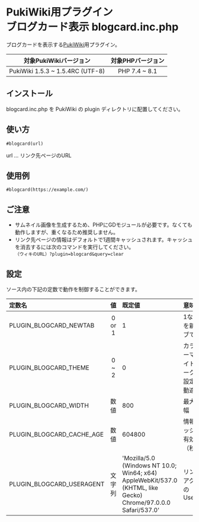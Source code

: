 # PukiWiki用プラグイン<br>ブログカード表示 blogcard.inc.php

ブログカードを表示する[PukiWiki](https://pukiwiki.osdn.jp/)用プラグイン。  

|対象PukiWikiバージョン|対象PHPバージョン|
|:---:|:---:|
|PukiWiki 1.5.3 ~ 1.5.4RC (UTF-8)|PHP 7.4 ~ 8.1|

## インストール

blogcard.inc.php を PukiWiki の plugin ディレクトリに配置してください。

## 使い方

```
#blogcard(url)
```

url … リンク先ページのURL

## 使用例

```
#blogcard(https://example.com/)
```

## ご注意

- サムネイル画像を生成するため、PHPにGDモジュールが必要です。なくても動作しますが、重くなるため推奨しません。
- リンク先ページの情報はデフォルトで1週間キャッシュされます。キャッシュを消去するには次のコマンドを実行してください。  
```（ウィキのURL）?plugin=blogcard&query=clear```

## 設定

ソース内の下記の定数で動作を制御することができます。

|定数名|値|既定値|意味|
|:---|:---:|:---|:---|
|PLUGIN_BLOGCARD_NEWTAB|0 or 1|1|1ならURLを新規タブで開く|
|PLUGIN_BLOGCARD_THEME|0 ~ 2|0|カラーテーマ（0:ライト, 1:ダーク, 2:OS設定に自動適応）|
|PLUGIN_BLOGCARD_WIDTH|数値|800|最大表示幅（px）|
|PLUGIN_BLOGCARD_CACHE_AGE|数値|604800|情報キャッシュの有効期限（秒）|
|PLUGIN_BLOGCARD_USERAGENT|文字列|'Mozilla/5.0 (Windows NT 10.0; Win64; x64) AppleWebKit/537.0 (KHTML, like Gecko) Chrome/97.0.0.0 Safari/537.0'|リンク先アクセス時の UserAgent|

